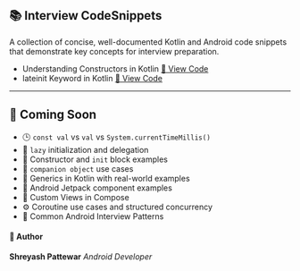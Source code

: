 ## 📚 Interview CodeSnippets

A collection of concise, well-documented Kotlin and Android code snippets that demonstrate key concepts for interview preparation.

 
 

  - Understanding Constructors in Kotlin [🔗 View Code](https://github.com/shreyashp47/CodeSnippet/blob/main/Kotlin/Understanding_Constructors.md)
  - lateinit Keyword in Kotlin [🔗 View Code](https://github.com/shreyashp47/CodeSnippet/blob/main/Kotlin/lateinit.md)

---

## 🚀 Coming Soon

- 🕒 `const val` vs `val` vs `System.currentTimeMillis()`
- 🧠 `lazy` initialization and delegation
- 🔧 Constructor and `init` block examples
- 🧍 `companion object` use cases
- 🧬 Generics in Kotlin with real-world examples
- 🔧 Android Jetpack component examples
- 🧩 Custom Views in Compose
- ⚙️ Coroutine use cases and structured concurrency
- 🧠 Common Android Interview Patterns



#### 🙋 Author

**Shreyash Pattewar**  *Android Developer*
